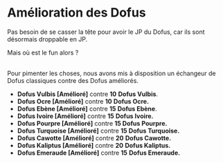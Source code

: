 # Amélioration des Dofus

Pas besoin de se casser la tête pour avoir le JP du Dofus, car ils sont désormais droppable en JP.&#x20;

Mais où est le fun alors ?

\
Pour pimenter les choses, nous avons mis à disposition un échangeur de Dofus classiques contre des Dofus améliorés.



* **Dofus Vulbis \[Amélioré]** contre **10** **Dofus Vulbis**.
* **Dofus Ocre \[Amélioré]** contre **10** **Dofus Ocre.**
* **Dofus Ebène \[Amélioré]** contre **15** **Dofus Ebène**.
* **Dofus Ivoire \[Amélioré]** contre **15** **Dofus Ivoire.**
* **Dofus Pourpre \[Amélioré]** contre **15 Dofus Pourpre.**
* **Dofus Turquoise \[Amélioré]** contre **15** **Dofus Turquoise.**
* **Dofus Cawotte \[Amélioré]** contre **20** **Dofus Cawotte.**
* **Dofus Kaliptus \[Amélioré]** contre **20** **Dofus Kaliptus.**
* **Dofus Emeraude \[Amélioré]** contre **15** **Dofus Emeraude.**
